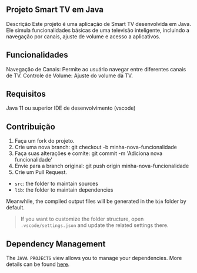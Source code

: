 ## Projeto Smart TV em Java
Descrição
Este projeto é uma aplicação de Smart TV desenvolvida em Java. Ele simula funcionalidades básicas de uma televisão inteligente, incluindo a navegação por canais, ajuste de volume e acesso a aplicativos.

## Funcionalidades
Navegação de Canais: Permite ao usuário navegar entre diferentes canais de TV.
Controle de Volume: Ajuste do volume da TV.

## Requisitos
Java 11 ou superior
IDE de desenvolvimento (vscode)

## Contribuição
1. Faça um fork do projeto.
2. Crie uma nova branch: git checkout -b minha-nova-funcionalidade
3. Faça suas alterações e comite: git commit -m 'Adiciona nova funcionalidade'
4. Envie para a branch original: git push origin    minha-nova-funcionalidade
5. Crie um Pull Request.

- `src`: the folder to maintain sources
- `lib`: the folder to maintain dependencies

Meanwhile, the compiled output files will be generated in the `bin` folder by default.

> If you want to customize the folder structure, open `.vscode/settings.json` and update the related settings there.

## Dependency Management

The `JAVA PROJECTS` view allows you to manage your dependencies. More details can be found [here](https://github.com/microsoft/vscode-java-dependency#manage-dependencies).
